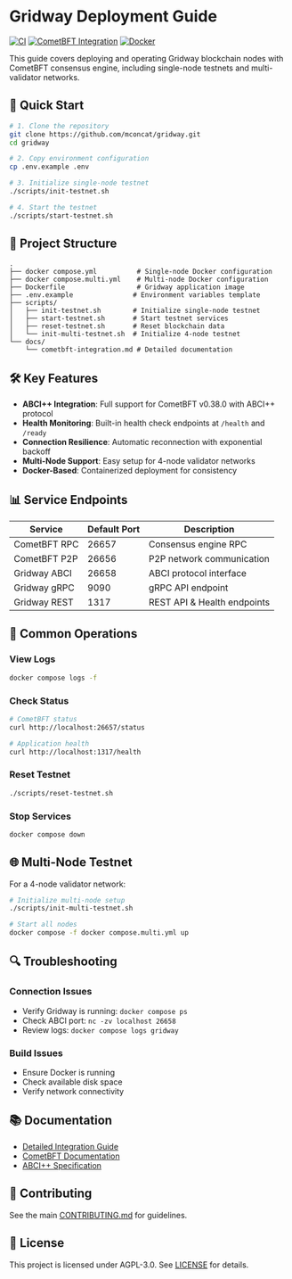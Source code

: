# Gridway Deployment Guide

[![CI](https://github.com/mconcat/gridway/actions/workflows/ci.yml/badge.svg)](https://github.com/mconcat/gridway/actions/workflows/ci.yml)
[![CometBFT Integration](https://github.com/mconcat/gridway/actions/workflows/cometbft-integration.yml/badge.svg)](https://github.com/mconcat/gridway/actions/workflows/cometbft-integration.yml)
[![Docker](https://github.com/mconcat/gridway/actions/workflows/docker.yml/badge.svg)](https://github.com/mconcat/gridway/actions/workflows/docker.yml)

This guide covers deploying and operating Gridway blockchain nodes with CometBFT consensus engine, including single-node testnets and multi-validator networks.

## 🚀 Quick Start

```bash
# 1. Clone the repository
git clone https://github.com/mconcat/gridway.git
cd gridway

# 2. Copy environment configuration
cp .env.example .env

# 3. Initialize single-node testnet
./scripts/init-testnet.sh

# 4. Start the testnet
./scripts/start-testnet.sh
```

## 📁 Project Structure

```
.
├── docker compose.yml          # Single-node Docker configuration
├── docker compose.multi.yml    # Multi-node Docker configuration
├── Dockerfile                  # Gridway application image
├── .env.example               # Environment variables template
├── scripts/
│   ├── init-testnet.sh        # Initialize single-node testnet
│   ├── start-testnet.sh       # Start testnet services
│   ├── reset-testnet.sh       # Reset blockchain data
│   └── init-multi-testnet.sh  # Initialize 4-node testnet
└── docs/
    └── cometbft-integration.md # Detailed documentation
```

## 🛠️ Key Features

- **ABCI++ Integration**: Full support for CometBFT v0.38.0 with ABCI++ protocol
- **Health Monitoring**: Built-in health check endpoints at `/health` and `/ready`
- **Connection Resilience**: Automatic reconnection with exponential backoff
- **Multi-Node Support**: Easy setup for 4-node validator networks
- **Docker-Based**: Containerized deployment for consistency

## 📊 Service Endpoints

| Service | Default Port | Description |
|---------|-------------|-------------|
| CometBFT RPC | 26657 | Consensus engine RPC |
| CometBFT P2P | 26656 | P2P network communication |
| Gridway ABCI | 26658 | ABCI protocol interface |
| Gridway gRPC | 9090 | gRPC API endpoint |
| Gridway REST | 1317 | REST API & Health endpoints |

## 🔧 Common Operations

### View Logs
```bash
docker compose logs -f
```

### Check Status
```bash
# CometBFT status
curl http://localhost:26657/status

# Application health
curl http://localhost:1317/health
```

### Reset Testnet
```bash
./scripts/reset-testnet.sh
```

### Stop Services
```bash
docker compose down
```

## 🌐 Multi-Node Testnet

For a 4-node validator network:

```bash
# Initialize multi-node setup
./scripts/init-multi-testnet.sh

# Start all nodes
docker compose -f docker compose.multi.yml up
```

## 🔍 Troubleshooting

### Connection Issues
- Verify Gridway is running: `docker compose ps`
- Check ABCI port: `nc -zv localhost 26658`
- Review logs: `docker compose logs gridway`

### Build Issues
- Ensure Docker is running
- Check available disk space
- Verify network connectivity

## 📚 Documentation

- [Detailed Integration Guide](docs/cometbft-integration.md)
- [CometBFT Documentation](https://docs.cometbft.com/)
- [ABCI++ Specification](https://docs.cometbft.com/v0.38/spec/abci/)

## 🤝 Contributing

See the main [CONTRIBUTING.md](../CONTRIBUTING.md) for guidelines.

## 📄 License

This project is licensed under AGPL-3.0. See [LICENSE](../LICENSE) for details.